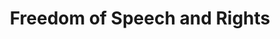 ---
pid: llp34
title: Freedom of Speech and Rights
location_transcription: City Hall
coordinates: "[-75.164720389282, 39.952566239514]"
zipcode: '19126'
gen_neighborhood: Northwest Philadelphia
neighborhood: Oak Lane
outside_phl: 
age: '11'
age_range: 6-13
instagram: 
image_file_name: llp_34.jpg
proposal_transcription: Freedom of speech and rights
topic: Human Rights,Uplifting,Love,Freedom
topic_summary: 0, 0, 0, 0
type: Sculpture Statue
keywords_other: 
credit: Hank/Henry Williams
image_labels: 
twitter: 
facebook: 
permalink: "/monuments/llp34/"
layout: item-page
---
